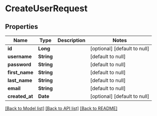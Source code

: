 # CreateUserRequest
## Properties

| Name | Type | Description | Notes |
|------------ | ------------- | ------------- | -------------|
| **id** | **Long** |  | [optional] [default to null] |
| **username** | **String** |  | [default to null] |
| **password** | **String** |  | [default to null] |
| **first\_name** | **String** |  | [default to null] |
| **last\_name** | **String** |  | [default to null] |
| **email** | **String** |  | [default to null] |
| **created\_at** | **Date** |  | [optional] [default to null] |

[[Back to Model list]](../README.md#documentation-for-models) [[Back to API list]](../README.md#documentation-for-api-endpoints) [[Back to README]](../README.md)

